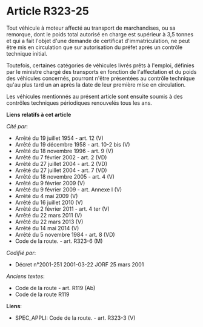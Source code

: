 # Article R323-25

Tout véhicule à moteur affecté au transport de marchandises, ou sa remorque, dont le poids total autorisé en charge est
supérieur à 3,5 tonnes et qui a fait l'objet d'une demande de certificat d'immatriculation, ne peut être mis en circulation
que sur autorisation du préfet après un contrôle technique initial.

Toutefois, certaines catégories de véhicules livrés prêts à l'emploi, définies par le ministre chargé des transports en
fonction de l'affectation et du poids des véhicules concernés, pourront n'être présentées au contrôle technique qu'au plus
tard un an après la date de leur première mise en circulation.

Les véhicules mentionnés au présent article sont ensuite soumis à des contrôles techniques périodiques renouvelés tous les
ans.

**Liens relatifs à cet article**

_Cité par_:

  - Arrêté du 19 juillet 1954 - art. 12 (V)
  - Arrêté du 19 décembre 1958 - art. 10-2 bis (V)
  - Arrêté du 18 novembre 1996 - art. 9 (V)
  - Arrêté du 7 février 2002 - art. 2 (VD)
  - Arrêté du 27 juillet 2004 - art. 2 (VD)
  - Arrêté du 27 juillet 2004 - art. 7 (VD)
  - Arrêté du 18 novembre 2005 - art. 4 (V)
  - Arrêté du 9 février 2009 (V)
  - Arrêté du 9 février 2009 - art. Annexe I (V)
  - Arrêté du 4 mai 2009 (V)
  - Arrêté du 16 juillet 2010 (V)
  - Arrêté du 2 février 2011 - art. 4 ter (V)
  - Arrêté du 22 mars 2011 (V)
  - Arrêté du 22 mars 2013 (V)
  - Arrêté du 14 mai 2014 (V)
  - Arrêté du 5 novembre 1984 - art. 8 (VD)
  - Code de la route. - art. R323-6 (M)

_Codifié par_:

  - Décret n°2001-251 2001-03-22 JORF 25 mars 2001

_Anciens textes_:

  - Code de la route - art. R119 (Ab)
  - Code de la route R119

**Liens**:

  - SPEC_APPLI: Code de la route. - art. R323-3 (V)
